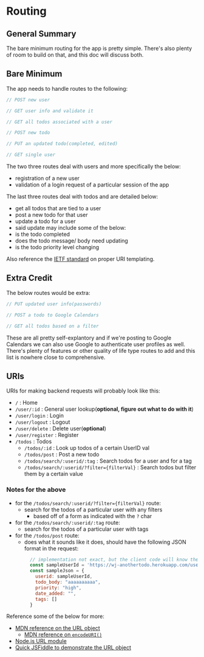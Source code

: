 # Routing

## General Summary

The bare minimum routing for the app is pretty simple. There's also plenty of room to build on that, and this doc will discuss both.

## Bare Minimum

The app needs to handle routes to the following:
```js
// POST new user

// GET user info and validate it

// GET all todos associated with a user

// POST new todo

// PUT an updated todo(completed, edited)

// GET single user
```

The two three routes deal with users and more specifically the below:
- registration of a new user
- validation of a login request of a particular session of the app

The last three routes deal with todos and are detailed below:
- get all todos that are tied to a user
- post a new todo for that user
- update a todo for a user
- said update may include some of the below:
- is the todo completed
- does the todo message/ body need updating
- is the todo priority level changing

Also reference the [IETF standard](https://tools.ietf.org/html/rfc6570) on proper URI templating.

## Extra Credit

The below routes would be extra:
```js
// PUT updated user info(passwords)

// POST a todo to Google Calendars

// GET all todos based on a filter
```

These are all pretty self-explantory and if we're posting to Google Calendars we can also use Google to authenticate user profiles as well. There's plenty of features or other quality of life type routes to add and this list is nowhere close to comprehensive.


## URIs

URIs for making backend requests will probably look like this:

- `/`                                           : Home
- `/user/:id`                                   : General user lookup(**optional, figure out what to do with it**)
- `/user/login`                                 : Login
- `/user/logout`                                : Logout
- `/user/delete`                                : Delete user(**optional**)
- `/user/register`                              : Register
- `/todos`                                      : Todos
  - `/todos/:id`                                : Look up todos of a certain UserID val
  - `/todos/post`                               : Post a new todo
  - `/todos/search/:userid/:tag`                : Search todos for a user and for a tag
  - `/todos/search/:userid/?filter={filterVal}` : Search todos but filter them by a certain value

### Notes for the above
- for the `/todos/search/:userid/?filter={filterVal}` route:
  - search for the todos of a particular user with any filters
      - based off of a form as indicated with the `?` char
- for the `/todos/search/:userid/:tag` route:
    - search for the todos of a particular user with tags
- for the `/todos/post` route:
  - does what it sounds like it does, should have the following JSON format in the request:
    ```js
      // implementation not exact, but the client code will know the endpoint so it'd handle making it
      const sampleUserId = 'https://wj-anothertodo.herokuapp.com/user/' + userIdString
      const sampleJson = {
        userid: sampleUserId,
        todo_body: "aaaaaaaaaa",
        priority: "high",
        date_added: "",
        tags: []
      }
    ```

Reference some of the below for more:
- [MDN reference on the URL object](https://developer.mozilla.org/en-US/docs/Web/API/URL/URL)
  - [MDN reference on `encodeURI()`](https://developer.mozilla.org/en-US/docs/Web/JavaScript/Reference/Global_Objects/encodeURI)
- [Node.js URL module](https://nodejs.org/api/url.html)
- [Quick JSFiddle to demonstrate the URL object](https://jsfiddle.net/wilsonj806/0umh3ey7/)